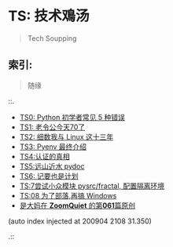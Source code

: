 # TS: 技术鳮汤
> Tech Soupping

## 索引:
> 随缘

::.

- [ TS0: Python 初学者常见 5 种错误](190725-TS0-5-beginner-mistakes-py.md)
- [ TS1: 老令公今天70了](190814-EKR-70th-birthday.md)
- [ TS2: 细数我与 Linux 这十三年](190815-tinylab-falcon-and-linux.md)
- [ TS3: Pyenv 最终介绍](190919-pyenv-finally-intro.md)
- [ TS4:认证的真相](191206-TS04-gitlabAPI-authentication.md)
- [ TS5:远山近水 pydoc](191214-TS05-handy-pydoc.md)
- [ TS6: 记要也是计划](191220-TS06-logging-as-plannin.md)
- [ TS:7尝试小众模块 pysrc/fractal, 配置隔离环境](200110-TS07-pyenv4fractal.md)
- [ TS:08 为了部落,再搞 Windows](200121-TS08-windows-demo-env.md)
- [是大妈在 **ZoomQuiet** 的第**061**篇原创](200904-ZoomQuiet-stop-NMB.md)

(auto index injected at 200904 2108 31.350) 

.::


